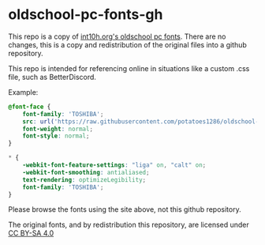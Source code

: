 # oldschool-pc-fonts-gh
This repo is a copy of [int10h.org's oldschool pc fonts](https://int10h.org/oldschool-pc-fonts/). There are no changes, this is a copy and redistribution of the original files into a github repository.

This repo is intended for referencing online in situations like a custom .css file, such as BetterDiscord.

Example:
```css
@font-face {
	font-family: 'TOSHIBA';
    src: url('https://raw.githubusercontent.com/potatoes1286/oldschool-pc-fonts-gh/main/woff%20-%20Web%20(webfonts)/WebPlus_ToshibaSat_8x14.woff') format('woff');
    font-weight: normal;
    font-style: normal;
}

* {
    -webkit-font-feature-settings: "liga" on, "calt" on;
    -webkit-font-smoothing: antialiased;
    text-rendering: optimizeLegibility;
    font-family: 'TOSHIBA';
}
```

Please browse the fonts using the site above, not this github repository.

The original fonts, and by redistribution this repository, are licensed under [CC BY-SA 4.0](https://creativecommons.org/licenses/by-sa/4.0/)
